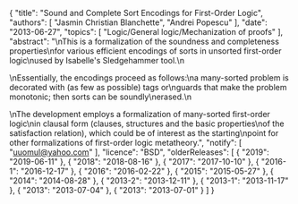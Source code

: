 {
    "title": "Sound and Complete Sort Encodings for First-Order Logic",
    "authors": [
        "Jasmin Christian Blanchette",
        "Andrei Popescu"
    ],
    "date": "2013-06-27",
    "topics": [
        "Logic/General logic/Mechanization of proofs"
    ],
    "abstract": "\nThis is a formalization of the soundness and completeness properties\nfor various efficient encodings of sorts in unsorted first-order logic\nused by Isabelle's Sledgehammer tool.\n<p>\nEssentially, the encodings proceed as follows:\na many-sorted problem is decorated with (as few as possible) tags or\nguards that make the problem monotonic; then sorts can be soundly\nerased.\n<p>\nThe development employs a formalization of many-sorted first-order logic\nin clausal form (clauses, structures and the basic properties\nof the satisfaction relation), which could be of interest as the starting\npoint for other formalizations of first-order logic metatheory.",
    "notify": [
        "uuomul@yahoo.com"
    ],
    "licence": "BSD",
    "olderReleases": [
        {
            "2019": "2019-06-11"
        },
        {
            "2018": "2018-08-16"
        },
        {
            "2017": "2017-10-10"
        },
        {
            "2016-1": "2016-12-17"
        },
        {
            "2016": "2016-02-22"
        },
        {
            "2015": "2015-05-27"
        },
        {
            "2014": "2014-08-28"
        },
        {
            "2013-2": "2013-12-11"
        },
        {
            "2013-1": "2013-11-17"
        },
        {
            "2013": "2013-07-04"
        },
        {
            "2013": "2013-07-01"
        }
    ]
}